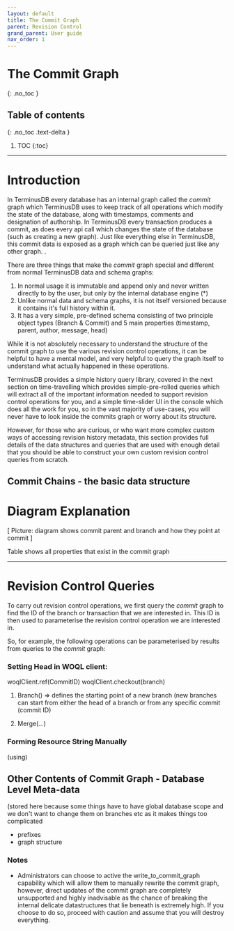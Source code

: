 ```yaml
---
layout: default
title: The Commit Graph
parent: Revision Control
grand_parent: User guide
nav_order: 1
---
```


# The Commit Graph
{: .no_toc }

## Table of contents
{: .no_toc .text-delta }

1. TOC
{:toc}

---

# Introduction
In TerminusDB every database has an internal graph called the _commit_ graph which TerminusDB uses to keep track of all operations which modify the state of the database, along with timestamps, comments and designation of authorship. In TerminusDB every transaction produces a commit, as does every api call which changes the state of the database (such as creating a new graph).  Just like everything else in TerminusDB, this commit data is exposed as a graph which can be queried just like any other graph. .

There are three things that make the _commit_ graph special and different from normal TerminusDB data and schema graphs: 

1. In normal usage it is immutable and append only and never written directly to by the user, but only by the internal database engine (*) 
1. Unlike normal data and schema graphs, it is not itself versioned because it contains it's full history within it.
1. It has a very simple, pre-defined schema consisting of two principle object types (Branch & Commit) and 5 main properties (timestamp, parent, author, message, head)

While it is not absolutely necessary to understand the structure of the commit graph to use the various revision control operations, it
can be helpful to have a mental model, and very helpful to query the graph itself to understand what actually happened in these operations.

TerminusDB provides a simple history query library, covered in the next section on time-travelling which provides simple-pre-rolled queries which will extract all of the important information needed to support revision control operations for you, and a simple time-slider UI in the console which does all the work for you, so in the vast majority of use-cases, you will never have to look inside the commits graph or worry about its structure.  

However, for those who are curious, or who want more complex custom ways of accessing revision history metadata, this section provides full details of the data structures and queries that are used with enough detail that you should be able to construct your own custom revision control queries from scratch. 

## Commit Chains - the basic data structure

# Diagram Explanation

[ Picture: diagram shows commit parent and branch and how they point at commit ]

Table shows all properties that exist in the commit graph

---


# Revision Control Queries

To carry out revision control operations, we first query the _commit_ graph to find the ID of the branch or transaction that we are interested in. This ID is then used to parameterise the revision control operation we are interested in. 

So, for example, the following operations can be parameterised by results from queries to the _commit_ graph:

### Setting Head in WOQL client: 

woqlClient.ref(CommitID)
woqlClient.checkout(branch)

1. Branch() => defines the starting point of a new branch (new branches can start from either the head of a branch or from any specific commit (commit ID)

2. Merge(...)

### Forming Resource String Manually

(using)

## Other Contents of Commit Graph - Database Level Meta-data

(stored here because some things have to have global database scope and we don't want to change them on branches etc as it makes things too complicated

* prefixes
* graph structure

### Notes
* Administrators can choose to active the write_to_commit_graph capability which will allow them to manually rewrite the commit graph, however, direct updates of the commit graph are completely unsupported and highly inadvisable as the chance of breaking 
the internal delicate datastructures that lie beneath is extremely high. If you choose to do so, proceed with caution and assume that you will destroy everything. 



